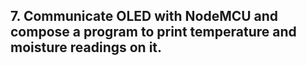 ## 7. Communicate OLED with NodeMCU and compose a program to print temperature and moisture readings on it.
